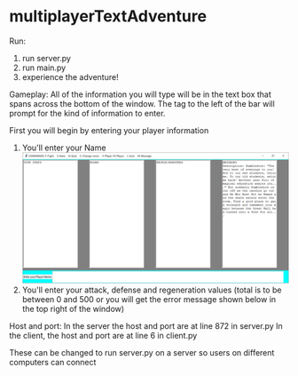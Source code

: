 # multiplayerTextAdventure

Run:
1. run server.py
2. run main.py
3. experience the adventure!

Gameplay:
All of the information you will type will be in the text box that spans across the bottom of the window. The tag to the left of the bar will prompt for the kind of information to enter.

First you will begin by entering your player information
1. You'll enter your Name
![alt text](https://github.com/karllundgren/multiplayerTextAdventure/blob/master/images/gui1.PNG)
2. You'll enter your attack, defense and regeneration values (total is to be between 0 and 500 or you will get the error message shown below in the top right of the window)


Host and port:
In the server the host and port are at line 872 in server.py
In the client, the host and port are at line 6 in client.py

These can be changed to run server.py on a server so users on different computers can connect
